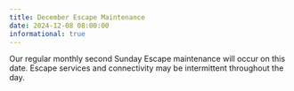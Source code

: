 ```yaml
---
title: December Escape Maintenance 
date: 2024-12-08 08:00:00
informational: true
---
```


Our regular monthly second Sunday Escape maintenance will occur on this date. Escape services and connectivity may be intermittent throughout the day.
